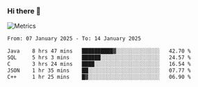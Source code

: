 ### Hi there 👋

![Metrics](https://github.com/radoapx/radoapx/blob/main/github-metrics.svg)

<!--START_SECTION:waka-->

```txt
From: 07 January 2025 - To: 14 January 2025

Java    8 hrs 47 mins   ██████████▓░░░░░░░░░░░░░░   42.70 %
SQL     5 hrs 3 mins    ██████░░░░░░░░░░░░░░░░░░░   24.57 %
C       3 hrs 24 mins   ████░░░░░░░░░░░░░░░░░░░░░   16.54 %
JSON    1 hr 35 mins    ██░░░░░░░░░░░░░░░░░░░░░░░   07.77 %
C++     1 hr 25 mins    █▓░░░░░░░░░░░░░░░░░░░░░░░   06.90 %
```

<!--END_SECTION:waka-->

<!--
**radoapx/radoapx** is a ✨ _special_ ✨ repository because its `README.md` (this file) appears on your GitHub profile.

Here are some ideas to get you started:

- 🔭 I’m currently working on ...
- 🌱 I’m currently learning ...
- 👯 I’m looking to collaborate on ...
- 🤔 I’m looking for help with ...
- 💬 Ask me about ...
- 📫 How to reach me: ...
- 😄 Pronouns: ...
- ⚡ Fun fact: ...
-->
